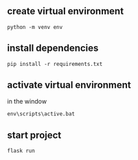 ## create virtual environment
````
python -m venv env
````
## install dependencies
````
pip install -r requirements.txt
````
## activate virtual environment
in the window
````
env\scripts\active.bat
````
## start project
````
flask run
````